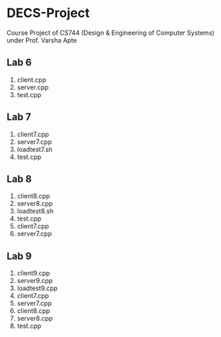 # DECS-Project
Course Project of CS744 (Design &amp; Engineering of Computer Systems) under Prof. Varsha Apte

## Lab 6
1. client.cpp
2. server.cpp
3. test.cpp

## Lab 7
1. client7.cpp
2. server7.cpp
3. loadtest7.sh
4. test.cpp

## Lab 8
1. client8.cpp
2. server8.cpp
3. loadtest8.sh
4. test.cpp	
5. client7.cpp
6. server7.cpp

## Lab 9
1. client9.cpp
2. server9.cpp
3. loadtest9.cpp
4. client7.cpp
5. server7.cpp
6. client8.cpp
7. server8.cpp
8. test.cpp
